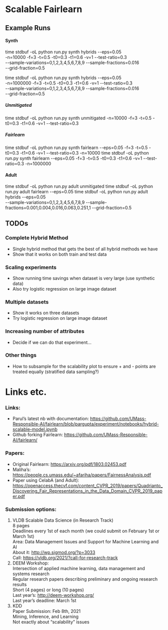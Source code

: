 # Scalable Fairlearn


## Example Runs

#### Synth
time stdbuf -oL python run.py synth hybrids --eps=0.05 \
-n=10000 -f=3 -t=0.5 -t0=0.3 -t1=0.6 -v=1 --test-ratio=0.3 \
--sample-variations=0,1,2,3,4,5,6,7,8,9 --sample-fractions=0.016 \
--grid-fraction=0.5

time stdbuf -oL python run.py synth hybrids --eps=0.05 \
-n=1000000 -f=3 -t=0.5 -t0=0.3 -t1=0.6 -v=1 --test-ratio=0.3 \
--sample-variations=0,1,2,3,4,5,6,7,8,9 --sample-fractions=0.016 \
--grid-fraction=0.5

##### Unmitigated
time stdbuf -oL python run.py synth unmitigated -n=10000 -f=3 -t=0.5 -t0=0.3 -t1=0.6 -v=1 --test-ratio=0.3

##### Fairlearn
time stdbuf -oL python run.py synth fairlearn --eps=0.05 -f=3 -t=0.5 -t0=0.3 -t1=0.6 -v=1 --test-ratio=0.3 -n=10000
time stdbuf -oL python run.py synth fairlearn --eps=0.05 -f=3 -t=0.5 -t0=0.3 -t1=0.6 -v=1 --test-ratio=0.3 -n=1000000


#### Adult
time stdbuf -oL python run.py adult unmitigated
time stdbuf -oL python run.py adult fairlearn --eps=0.05
time stdbuf -oL python run.py adult hybrids --eps=0.05 \
  --sample-variations=0,1,2,3,4,5,6,7,8,9 --sample-fractions=0.001,0.004,0.016,0.063,0.251,1 --grid-fraction=0.5




## TODOs

### Complete Hybrid Method
* Single hybrid method that gets the best of all hybrid methods we have
* Show that it works on both train and test data

### Scaling experiments
* Show running time savings when dataset is very large (use synthetic data)
* Also try logistic regression on large image dataset

### Multiple datasets
* Show it works on three datasets
* Try logistic regression on large image dataset

### Increasing number of attributes
* Decide if we can do that experiment...

### Other things
* How to subsample for the scalability plot to ensure + and - points are treated equally (stratified data sampling?)


# Links etc.
### Links:
* Parul’s latest nb with documentation: https://github.com/UMass-Responsible-AI/fairlearn/blob/pargupta/experiment/notebooks/hybrid-scalable-model.ipynb 
* Github forking Fairlearn: https://github.com/UMass-Responsible-AI/fairlearn/


### Papers:
* Original Fairlearn: https://arxiv.org/pdf/1803.02453.pdf 
* Maliha’s: https://people.cs.umass.edu/~afariha/papers/FairnessAnalysis.pdf
* Paper using CelabA (and Adult): https://openaccess.thecvf.com/content_CVPR_2019/papers/Quadrianto_Discovering_Fair_Representations_in_the_Data_Domain_CVPR_2019_paper.pdf


### Submission options:
1. VLDB Scalable Data Science (in Research Track)<br>
   8 pages<br>
   Deadlines every 1st of each month (we could submit on February 1st or March 1st)<br>
   Area: Data Management Issues and Support for Machine Learning and AI <br>
   About it: http://wp.sigmod.org/?p=3033<br>
   Call: https://vldb.org/2021/?call-for-research-track<br>
2. DEEM Workshop:<br>
    Intersection of applied machine learning, data management and systems research<br>
    Regular research papers describing preliminary and ongoing research results<br>
    Short (4 pages) or long (10 pages)<br>
    Last year’s: http://deem-workshop.org/ <br>
    Last year’s deadline: March 1st<br>
3. KDD<br>
    Paper Submission: Feb 8th, 2021<br>
    Mining, Inference, and Learning<br>
    Not exactly about “scalability” issues
